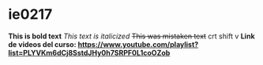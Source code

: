# ie0217
**This is bold text**
_This text is italicized_
~~This was mistaken text~~
crt shift v
**Link de videos del curso: https://www.youtube.com/playlist?list=PLYVKm6dCj8SstdJHy0h7SRPF0L1coOZob**
